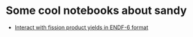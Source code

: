 # Some cool notebooks about sandy

- [Interact with fission product yields in ENDF-6 format](https://nbviewer.jupyter.org/github/luca-fiorito-11/sandy_notebooks/blob/master/notebook_fy.ipynb)
